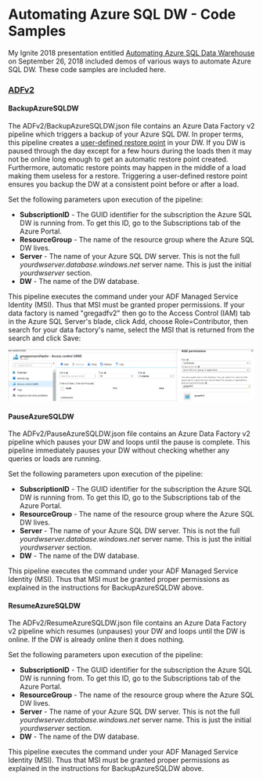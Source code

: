 # Automating Azure SQL DW - Code Samples
My Ignite 2018 presentation entitled [Automating Azure SQL Data Warehouse](https://myignite.techcommunity.microsoft.com/sessions/66195?source=sessions) on September 26, 2018 included demos of various ways to automate Azure SQL DW. These code samples are included here.

### [ADFv2](https://github.com/furmangg/automating-azure-sql-dw/tree/master/ADFv2)

#### BackupAzureSQLDW

The ADFv2/BackupAzureSQLDW.json file contains an Azure Data Factory v2 pipeline which triggers a backup of your Azure SQL DW. In proper terms, this pipeline creates a [user-defined restore point](https://docs.microsoft.com/en-us/azure/sql-data-warehouse/backup-and-restore#user-defined-restore-points) in your DW. If you DW is paused through the day except for a few hours during the loads then it may not be online long enough to get an automatic restore point created. Furthermore, automatic restore points may happen in the middle of a load making them useless for a restore. Triggering a user-defined restore point ensures you backup the DW at a consistent point before or after a load.

Set the following parameters upon execution of the pipeline:
* **SubscriptionID** - The GUID identifier for the subscription the Azure SQL DW is running from. To get this ID, go to the Subscriptions tab of the Azure Portal.
* **ResourceGroup** - The name of the resource group where the Azure SQL DW lives.
* **Server** - The name of your Azure SQL DW server. This is not the full _yourdwserver.database.windows.net_ server name. This is just the initial _yourdwserver_ section.
* **DW** - The name of the DW database.

This pipeline executes the command under your ADF Managed Service Identity (MSI). Thus that MSI must be granted proper permissions. If your data factory is named "gregadfv2" then go to the Access Control (IAM) tab in the Azure SQL Server's blade, click Add, choose Role=Contributor, then search for your data factory's name, select the MSI that is returned from the search and click Save:

![Assigning MSI permissions](images/ADFMSI.png)


#### PauseAzureSQLDW

The ADFv2/PauseAzureSQLDW.json file contains an Azure Data Factory v2 pipeline which pauses your DW and loops until the pause is complete. This pipeline immediately pauses your DW without checking whether any queries or loads are running.

Set the following parameters upon execution of the pipeline:
* **SubscriptionID** - The GUID identifier for the subscription the Azure SQL DW is running from. To get this ID, go to the Subscriptions tab of the Azure Portal.
* **ResourceGroup** - The name of the resource group where the Azure SQL DW lives.
* **Server** - The name of your Azure SQL DW server. This is not the full _yourdwserver.database.windows.net_ server name. This is just the initial _yourdwserver_ section.
* **DW** - The name of the DW database.

This pipeline executes the command under your ADF Managed Service Identity (MSI). Thus that MSI must be granted proper permissions as explained in the instructions for BackupAzureSQLDW above.


#### ResumeAzureSQLDW

The ADFv2/ResumeAzureSQLDW.json file contains an Azure Data Factory v2 pipeline which resumes (unpauses) your DW and loops until the DW is online. If the DW is already online then it does nothing.

Set the following parameters upon execution of the pipeline:
* **SubscriptionID** - The GUID identifier for the subscription the Azure SQL DW is running from. To get this ID, go to the Subscriptions tab of the Azure Portal.
* **ResourceGroup** - The name of the resource group where the Azure SQL DW lives.
* **Server** - The name of your Azure SQL DW server. This is not the full _yourdwserver.database.windows.net_ server name. This is just the initial _yourdwserver_ section.
* **DW** - The name of the DW database.

This pipeline executes the command under your ADF Managed Service Identity (MSI). Thus that MSI must be granted proper permissions as explained in the instructions for BackupAzureSQLDW above.


